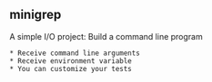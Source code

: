 ## minigrep

A simple I/O project: Build a command line program

    * Receive command line arguments
    * Receive environment variable
    * You can customize your tests
